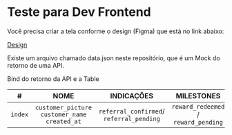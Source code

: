 # Teste para Dev Frontend

Você precisa criar a tela conforme o design (Figma) que está no link abaixo:

[Design](https://www.figma.com/file/CdLkgOUfetpRynmffyCzBL/Teste-para-Frontends-Amplifique.me?node-id=0%3A1)

Existe um arquivo chamado data.json neste repositório, que é um Mock do retorno de uma API.

Bind do retorno da API e a Table

| # | NOME | INDICAÇÕES  | MILESTONES | CLIQUES/COMP. |
| :---: |:----:| :-------------------:| :-------------------:| :-------------------:|
| `index` | `customer_picture` `customer_name` `created_at` | `referral_confirmed`/ `referral_pending` | `reward_redeemed` / `reward_pending` | `total_link_click` / `total_shares` |


